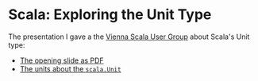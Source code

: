 # Scala: Exploring the Unit Type

The presentation I gave a the [Vienna Scala User Group](http://www.meetup.com/scala-vienna/events/120994612/)
about Scala's Unit type:

* [The opening slide as PDF](ExploringTheUnitType.pdf)
* [The units about the `scala.Unit`](src/main/scala/explore/)

